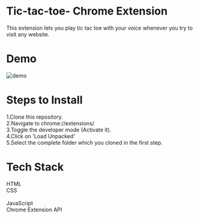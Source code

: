 # Tic-tac-toe- Chrome Extension
This extension lets you play tic tac toe with your voice whenever you try to visit any website.
# Demo
 ![demo](https://user-images.githubusercontent.com/67150257/124016576-6fc6f900-da03-11eb-8809-c9b3a5c02216.gif)
# Steps to Install
1.Clone this repository.<br/>
2.Navigate to chrome://extensions/<br/>
3.Toggle the developer mode (Activate it).<br/>
4.Click on 'Load Unpacked'<br/>
5.Select the complete folder which you cloned in the first step.
# Tech Stack
 HTML</br>
 CSS</br></br>
 JavaScript</br>
 Chrome Extension API
